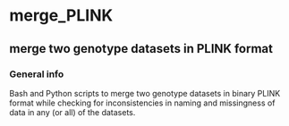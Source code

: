 # merge_PLINK
## merge two genotype datasets in PLINK format

### General info
Bash and Python scripts to merge two genotype datasets in binary PLINK format while checking for inconsistencies in naming and missingness of data in any (or all) of the datasets.
